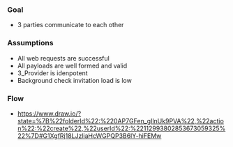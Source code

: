﻿### Goal 
- 3 parties communicate to each other

### Assumptions
- All web requests are successful
- All payloads are well formed and valid
- 3_Provider is idenpotent
- Background check invitation load is low

### Flow
- https://www.draw.io/?state=%7B%22folderId%22:%220AP7GFen_gIlnUk9PVA%22,%22action%22:%22create%22,%22userId%22:%22112993802853673059325%22%7D#G1XgfRj18LJzliaHcWGPQP3B6lY-hiFEMw